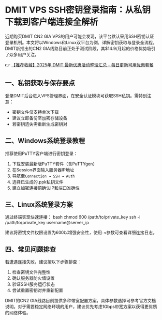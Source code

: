 # DMIT VPS SSH密钥登录指南：从私钥下载到客户端连接全解析

近期购买DMIT CN2 GIA VPS的用户可能会发现，该平台默认采用SSH密钥认证登录机制。本文将以Windows和Linux双平台为例，详解密钥获取与登录全流程。DMIT新推出的CN2 GIA线路目前正处于测试阶段，其$14.9/月起的价格优势吸引了众多用户关注。

👉 [【推荐收藏】2025年 DMIT 最新优惠活动整理汇总 - 每日更新可用优惠套餐](https://bit.ly/dmit_coupon)

## 一、私钥获取与保存要点
登录DMIT后台进入VPS管理界面，在安全认证模块可获取SSH私钥。需特别注意：
- 密钥文件仅支持单次下载
- 建议立即备份至加密存储设备
- 若密钥遗失需重新生成密钥对

## 二、Windows系统登录教程
推荐使用PuTTY客户端进行密钥登录：
1. 下载安装最新版PuTTY套件（含PuTTYgen）
2. 在Session界面输入服务器IP地址
3. 导航至`Connection → SSH → Auth`
4. 选择已生成的.ppk私钥文件
5. 建立加密连接前确认IP和端口准确性

## 三、Linux系统登录方案
通过终端实现快速连接：
bash
chmod 600 /path/to/private_key
ssh -i /path/to/private_key username@server_ip

建议将密钥文件权限设置为600以增强安全性，使用`-v`参数可查看详细连接日志。

## 四、常见问题排查
若遭遇连接失败，建议按以下步骤排查：
1. 检查密钥文件完整性
2. 确认服务器防火墙设置
3. 验证SSH服务运行状态
4. 尝试重置密钥对并重新配置

DMIT的CN2 GIA线路目前提供多种带宽配置方案，具体参数选择可参考官方文档说明。对于需要稳定网络环境的用户，建议优先考虑1Gbps带宽方案以获得更优质的网络体验。